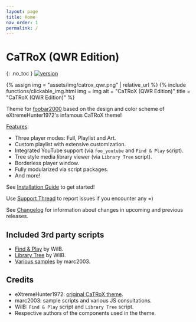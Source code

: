 ```yaml
---
layout: page
title: Home
nav_order: 1
permalink: /
---
```


# CaTRoX (QWR Edition) 
{: .no_toc }
[![version][version_badge]][changelog]

{% assign img = "assets/img/catrox_qwr.png" | relative_url %}
{% include functions/clickable_img.html
  img = img
  alt = "CaTRoX (QWR Edition)"
  title = "CaTRoX (QWR Edition)"
%}

Theme for [foobar2000](https://www.foobar2000.org) based on the design and color scheme of eXtremeHunter1972's infamous CaTRoX theme!

[Features](features.md):
 - Three player modes: Full, Playlist and Art.
 - Custom playlist with extensive customization.
 - Integrated YouTube support (via `foo_youtube` and `Find & Play` script).
 - Tree style media library viewer (via `Library Tree` script).
 - Borderless player window.
 - Fully modularized via script packages.
 - And more!

See [Installation Guide](installation.md) to get started!

Use [Support Thread](https://hydrogenaud.io/index.php/topic,114991.100000.html) to report issues if you encounter any =)

See [Changelog][changelog] for information about changes in upcoming and previous releases.

## Included 3rd party scripts
 - [Find & Play](https://hydrogenaud.io/index.php/topic,105522.0.html) by WilB.
 - [Library Tree](https://hydrogenaud.io/index.php/topic,110938.0.html) by WilB.
 - [Various samples](https://github.com/TheQwertiest/smp_2003) by marc2003.

## Credits
 - eXtremeHunter1972: [original CaTRoX theme](http://extremehunter1972.deviantart.com/art/CaTRoX-1-April-2014-368146015).
 - marc2003: sample scripts and various JS consultations.
 - WilB: `Find & Play` script and `Library Tree` script.
 - Respective authors of the components used in the theme.

[changelog]: https://github.com/theqwertiest/CaTRoX_QWR/blob/master/CHANGELOG.md
[version_badge]: https://img.shields.io/github/release/theqwertiest/CaTRoX_QWR.svg

